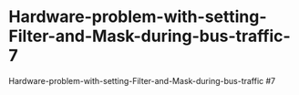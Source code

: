 # Hardware-problem-with-setting-Filter-and-Mask-during-bus-traffic-7
Hardware-problem-with-setting-Filter-and-Mask-during-bus-traffic #7  
